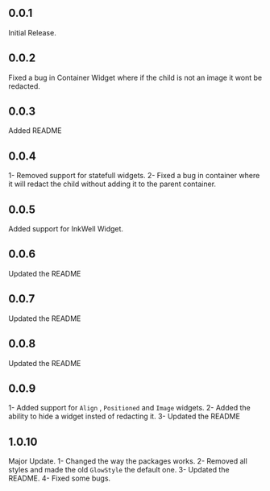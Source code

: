 ## 0.0.1

Initial Release.

## 0.0.2
Fixed a bug in Container Widget where if the child is not an image it wont be redacted.

## 0.0.3
Added README

## 0.0.4
1- Removed support for statefull widgets.
2- Fixed a bug in container where it will redact the child without adding it to the parent container.

## 0.0.5
Added support for InkWell Widget.

## 0.0.6
Updated the README

## 0.0.7
Updated the README

## 0.0.8
Updated the README

## 0.0.9
1- Added support for `Align` , `Positioned` and `Image` widgets.
2- Added the ability to hide a widget insted of redacting it.
3- Updated the README

## 1.0.10
Major Update.
1- Changed the way the packages works.
2- Removed all styles and made the old `GlowStyle` the default one.
3- Updated the README.
4- Fixed some bugs.
